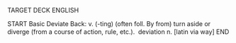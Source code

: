 TARGET DECK
ENGLISH

START
Basic
Deviate
Back: v. (-ting) (often foll. By from) turn aside or diverge (from a course of action, rule, etc.).  deviation n. [latin via way]
END
